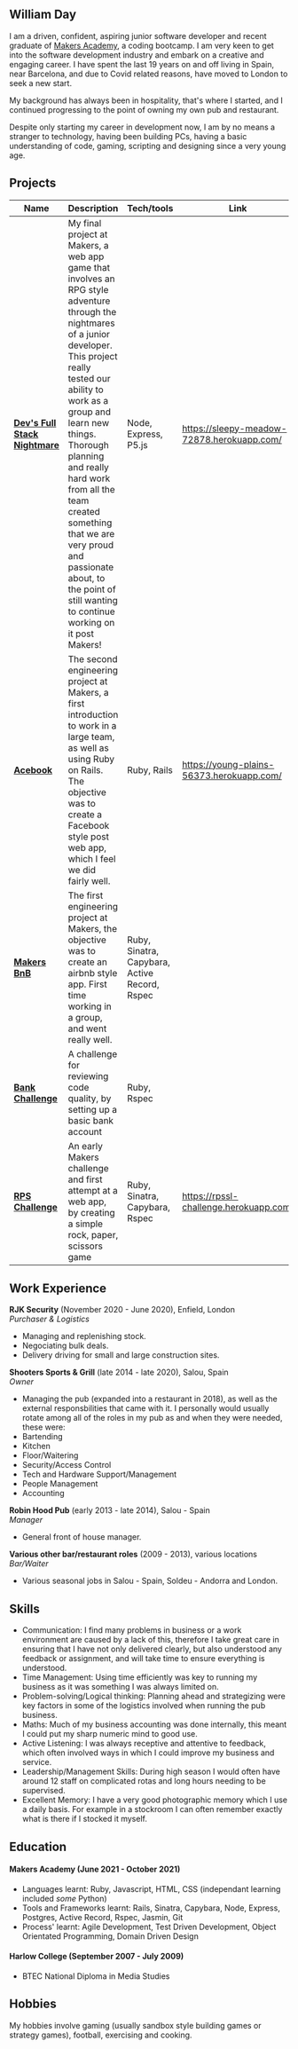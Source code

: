 ## William Day

I am a driven, confident, aspiring junior software developer and recent graduate of [Makers Academy](https://makers.tech/), a coding bootcamp. I am very keen to get into the software development industry and embark on a creative and engaging career. I have spent the last 19 years on and off living in Spain, near Barcelona, and due to Covid related reasons, have moved to London to seek a new start.

My background has always been in hospitality, that's where I started, and I continued progressing to the point of owning my own pub and restaurant.

Despite only starting my career in development now, I am by no means a stranger to technology, having been building PCs, having a basic understanding of code, gaming, scripting and designing since a very young age.

## Projects

| Name                         | Description       | Tech/tools        | Link         |             
| ---------------------------- | ----------------- | ----------------- | ------------ |
| **[Dev's Full Stack Nightmare](https://github.com/Willinlondon/the-game)** | My final project at Makers, a web app game that involves an RPG style adventure through the nightmares of a junior developer. This project really tested our ability to work as a group and learn new things. Thorough planning and really hard work from all the team created something that we are very proud and passionate about, to the point of still wanting to continue working on it post Makers! | Node, Express, P5.js | https://sleepy-meadow-72878.herokuapp.com/ |
| **[Acebook](https://github.com/Willinlondon/acebook-rails-template-simple)** | The second engineering project at Makers, a first introduction to work in a large team, as well as using Ruby on Rails. The objective was to create a Facebook style post web app, which I feel we did fairly well. | Ruby, Rails | https://young-plains-56373.herokuapp.com/ |
| **[Makers BnB](https://github.com/Willinlondon/mk_bnb)** | The first engineering project at Makers, the objective was to create an airbnb style app. First time working in a group, and went really well. | Ruby, Sinatra, Capybara, Active Record, Rspec | |
| **[Bank Challenge](https://github.com/Willinlondon/bank)** | A challenge for reviewing code quality, by setting up a basic bank account | Ruby, Rspec | |
| **[RPS Challenge](https://github.com/Willinlondon/rps-challenge)** | An early Makers challenge and first attempt at a web app, by creating a simple rock, paper, scissors game | Ruby, Sinatra, Capybara, Rspec | https://rpssl-challenge.herokuapp.com/ |

## Work Experience

**RJK Security** (November 2020 - June 2020), Enfield, London  
_Purchaser & Logistics_

- Managing and replenishing stock.
- Negociating bulk deals.
- Delivery driving for small and large construction sites.

**Shooters Sports & Grill** (late 2014 - late 2020), Salou, Spain  
_Owner_

- Managing the pub (expanded into a restaurant in 2018), as well as the external responsbilities that came with it. I personally would usually rotate among all of the roles in my pub as and when they were needed, these were: 
- Bartending
- Kitchen
- Floor/Waitering
- Security/Access Control
- Tech and Hardware Support/Management
- People Management
- Accounting

**Robin Hood Pub** (early 2013 - late 2014), Salou - Spain  
_Manager_

- General front of house manager.

**Various other bar/restaurant roles** (2009 - 2013), various locations  
_Bar/Waiter_

- Various seasonal jobs in Salou - Spain, Soldeu - Andorra and London.

## Skills

- Communication: I find many problems in business or a work environment are caused by a lack of this, therefore I take great care in ensuring that I have not only delivered clearly, but also understood any feedback or assignment, and will take time to ensure everything is understood.
- Time Management: Using time efficiently was key to running my business as it was something I was always limited on.
- Problem-solving/Logical thinking: Planning ahead and strategizing were key factors in some of the logistics involved when running the pub business.
- Maths: Much of my business accounting was done internally, this meant I could put my sharp numeric mind to good use.
- Active Listening: I was always receptive and attentive to feedback, which often involved ways in which I could improve my business and service.
- Leadership/Management Skills: During high season I would often have around 12 staff on complicated rotas and long hours needing to be supervised.
- Excellent Memory: I have a very good photographic memory which I use a daily basis. For example in a stockroom I can often remember exactly what is there if I stocked it myself.

## Education

#### Makers Academy (June 2021 - October 2021)
- Languages learnt: Ruby, Javascript, HTML, CSS (independant learning included _some_ Python)
- Tools and Frameworks learnt: Rails, Sinatra, Capybara, Node, Express, Postgres, Active Record, Rspec, Jasmin, Git
- Process' learnt: Agile Development, Test Driven Development, Object Orientated Programming, Domain Driven Design

#### Harlow College (September 2007 - July 2009)

- BTEC National Diploma in Media Studies

## Hobbies

My hobbies involve gaming (usually sandbox style building games or strategy games), football, exercising and cooking.
